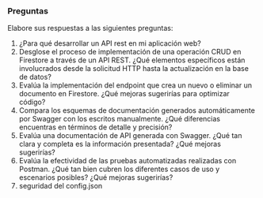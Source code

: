 ### Preguntas

Elabore sus respuestas a las siguientes preguntas:

1. ¿Para qué desarrollar un API rest en mi aplicación web?
2. Desglose el proceso de implementación de una operación CRUD en Firestore a través de un API REST. ¿Qué elementos específicos están involucrados desde la solicitud HTTP hasta la actualización en la base de datos? 
3. Evalúa la implementación del endpoint que crea un nuevo o eliminar un documento en Firestore. ¿Qué mejoras sugerirías para optimizar código?
4. Compara los esquemas de documentación generados automáticamente por Swagger con los escritos manualmente. ¿Qué diferencias encuentras en términos de detalle y precisión?
5. Evalúa una documentación de API generada con Swagger. ¿Qué tan clara y completa es la información presentada? ¿Qué mejoras sugerirías?
6. Evalúa la efectividad de las pruebas automatizadas realizadas con Postman. ¿Qué tan bien cubren los diferentes casos de uso y escenarios posibles? ¿Qué mejoras sugerirías?
7. seguridad del config.json 